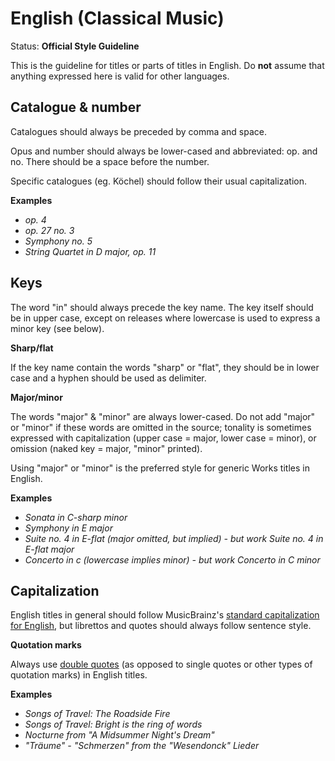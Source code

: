 # English (Classical Music)

Status: **Official Style Guideline**

[comment]: https://musicbrainz.org/doc/Style/Classical/Language/English

This is the guideline for titles or parts of titles in English. Do **not** assume that anything expressed here is valid for other languages.


## Catalogue & number

Catalogues should always be preceded by comma and space.

Opus and number should always be lower-cased and abbreviated: op. and no. There should be a space before the number.

Specific catalogues (eg. Köchel) should follow their usual capitalization.

**Examples**

- *op. 4*
- *op. 27 no. 3*
- *Symphony no. 5*
- *String Quartet in D major, op. 11*


## Keys

The word "in" should always precede the key name. The key itself should be in upper case, except on releases where lowercase is used to express a minor key (see below).

**Sharp/flat**

If the key name contain the words "sharp" or "flat", they should be in lower case and a hyphen should be used as delimiter.

**Major/minor**

The words "major" & "minor" are always lower-cased. Do not add "major" or "minor" if these words are omitted in the source; tonality is sometimes expressed with capitalization (upper case = major, lower case = minor), or omission (naked key = major, "minor" printed).

Using "major" or "minor" is the preferred style for generic Works titles in English.

**Examples**

- *Sonata in C-sharp minor*
- *Symphony in E major*
- *Suite no. 4 in E-flat (major omitted, but implied) - but work Suite no. 4 in E-flat major*
- *Concerto in c (lowercase implies minor) - but work Concerto in C minor*


## Capitalization

English titles in general should follow MusicBrainz's [standard capitalization for English](/style_guides/language_guides/english.md), but librettos and quotes should always follow sentence style.

**Quotation marks**

Always use [double quotes](/style_guides/miscellaneous.md) (as opposed to single quotes or other types of quotation marks) in English titles.

**Examples**

- *Songs of Travel: The Roadside Fire*
- *Songs of Travel: Bright is the ring of words*
- *Nocturne from "A Midsummer Night's Dream"*
- *"Träume" - "Schmerzen" from the "Wesendonck" Lieder*
